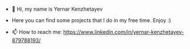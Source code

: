 - 👋 Hi, my name is Yernar Kenzhetayev
- Here you can find some projects that I do in my free time. Enjoy :)



- 📫 How to reach me: https://www.linkedin.com/in/yernar-kenzhetayev-879788193/

<!---
Sad-turtle/Sad-turtle is a ✨ special ✨ repository because its `README.md` (this file) appears on your GitHub profile.
You can click the Preview link to take a look at your changes.
--->
